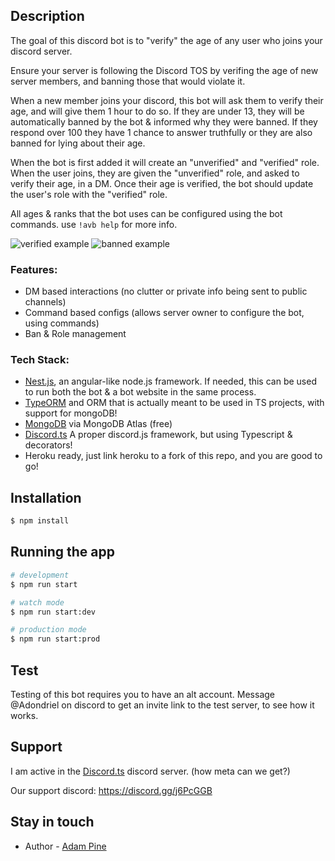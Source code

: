 ## Description
The goal of this discord bot is to "verify" the age of any user who joins your discord server.

Ensure your server is following the Discord TOS by verifing the age of new server members, and banning those that would violate it.

When a new member joins your discord, this bot will ask them to verify their age, and will give them 1 hour to do so.
If they are under 13, they will be automatically banned by the bot & informed why they were banned.
If they respond over 100 they have 1 chance to answer truthfully or they are also banned for lying about their age.

When the bot is first added it will create an "unverified" and "verified" role.
When the user joins, they are given the "unverified" role, and asked to verify their age, in a DM.
Once their age is verified, the bot should update the user's role with the "verified" role.

All ages & ranks that the bot uses can be configured using the bot commands.
use `!avb help` for more info.

![verified example](https://i.imgur.com/vYeuged.png)
![banned example](https://i.imgur.com/j1C36kU.png)

### Features:
  - DM based interactions (no clutter or private info being sent to public channels)
  - Command based configs (allows server owner to configure the bot, using commands)
  - Ban & Role management


### Tech Stack:
  - [Nest.js](https://nestjs.com/), an angular-like node.js framework. If needed, this can be used to run both the bot & a bot website in the same process.
  - [TypeORM](https://typeorm.io/#/) and ORM that is actually meant to be used in TS projects, with support for mongoDB!
  - [MongoDB](https://www.mongodb.com/cloud/atlas) via MongoDB Atlas (free)
  - [Discord.ts](https://github.com/OwenCalvin/discord.ts) A proper discord.js framework, but using Typescript & decorators!
  - Heroku ready, just link heroku to a fork of this repo, and you are good to go!


## Installation

```bash
$ npm install
```

## Running the app

```bash
# development
$ npm run start

# watch mode
$ npm run start:dev

# production mode
$ npm run start:prod
```

## Test
Testing of this bot requires you to have an alt account.
Message @Adondriel on discord to get an invite link to the test server, to see how it works.

## Support
I am active in the [Discord.ts](https://github.com/OwenCalvin/discord.ts) discord server. (how meta can we get?)

Our support discord: https://discord.gg/j6PcGGB

## Stay in touch
- Author - [Adam Pine](https://adampine.me)
